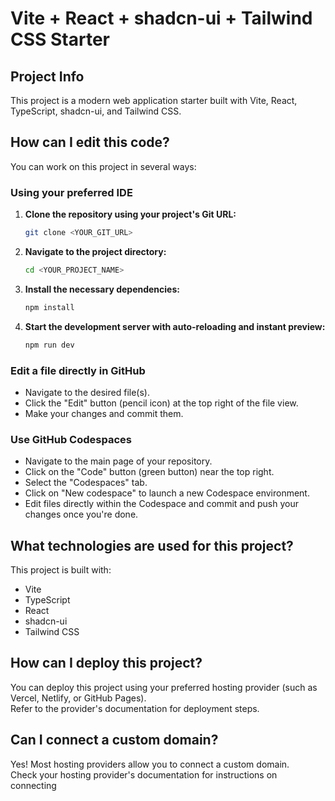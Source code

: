# Vite + React + shadcn-ui + Tailwind CSS Starter

## Project Info

This project is a modern web application starter built with Vite, React, TypeScript, shadcn-ui, and Tailwind CSS.

## How can I edit this code?

You can work on this project in several ways:

### Using your preferred IDE

1. **Clone the repository using your project's Git URL:**
   ```sh
   git clone <YOUR_GIT_URL>
   ```
2. **Navigate to the project directory:**
   ```sh
   cd <YOUR_PROJECT_NAME>
   ```
3. **Install the necessary dependencies:**
   ```sh
   npm install
   ```
4. **Start the development server with auto-reloading and instant preview:**
   ```sh
   npm run dev
   ```

### Edit a file directly in GitHub

- Navigate to the desired file(s).
- Click the "Edit" button (pencil icon) at the top right of the file view.
- Make your changes and commit them.

### Use GitHub Codespaces

- Navigate to the main page of your repository.
- Click on the "Code" button (green button) near the top right.
- Select the "Codespaces" tab.
- Click on "New codespace" to launch a new Codespace environment.
- Edit files directly within the Codespace and commit and push your changes once you're done.

## What technologies are used for this project?

This project is built with:

- Vite
- TypeScript
- React
- shadcn-ui
- Tailwind CSS

## How can I deploy this project?

You can deploy this project using your preferred hosting provider (such as Vercel, Netlify, or GitHub Pages).  
Refer to the provider's documentation for deployment steps.

## Can I connect a custom domain?

Yes! Most hosting providers allow you to connect a custom domain.  
Check your hosting provider's documentation for instructions on connecting